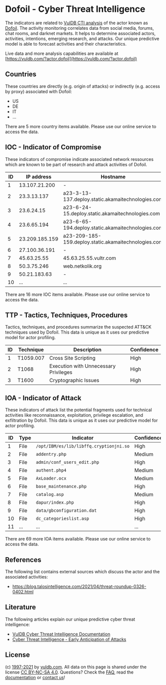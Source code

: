 # Dofoil - Cyber Threat Intelligence

The indicators are related to [VulDB CTI analysis](https://vuldb.com/?doc.cti) of the actor known as [Dofoil](https://vuldb.com/?actor.dofoil). The activity monitoring correlates data from social media, forums, chat rooms, and darknet markets. It helps to determine associated actors, activities, intentions, emerging research, and attacks. Our unique predictive model is able to forecast activities and their characteristics.

Live data and more analysis capabilities are available at [https://vuldb.com/?actor.dofoil](https://vuldb.com/?actor.dofoil)

## Countries

These countries are directly (e.g. origin of attacks) or indirectly (e.g. access by proxy) associated with Dofoil:

* US
* DE
* IT
* ...

There are 5 more country items available. Please use our online service to access the data.

## IOC - Indicator of Compromise

These indicators of compromise indicate associated network ressources which are known to be part of research and attack activities of Dofoil.

ID | IP address | Hostname | Confidence
-- | ---------- | -------- | ----------
1 | 13.107.21.200 | - | High
2 | 23.3.13.137 | a23-3-13-137.deploy.static.akamaitechnologies.com | High
3 | 23.6.24.15 | a23-6-24-15.deploy.static.akamaitechnologies.com | High
4 | 23.6.65.194 | a23-6-65-194.deploy.static.akamaitechnologies.com | High
5 | 23.209.185.159 | a23-209-185-159.deploy.static.akamaitechnologies.com | High
6 | 27.100.36.191 | - | High
7 | 45.63.25.55 | 45.63.25.55.vultr.com | Medium
8 | 50.3.75.246 | web.netkolik.org | High
9 | 50.21.183.63 | - | High
10 | ... | ... | ...

There are 16 more IOC items available. Please use our online service to access the data.

## TTP - Tactics, Techniques, Procedures

Tactics, techniques, and procedures summarize the suspected ATT&CK techniques used by Dofoil. This data is unique as it uses our predictive model for actor profiling.

ID | Technique | Description | Confidence
-- | --------- | ----------- | ----------
1 | T1059.007 | Cross Site Scripting | High
2 | T1068 | Execution with Unnecessary Privileges | High
3 | T1600 | Cryptographic Issues | High

## IOA - Indicator of Attack

These indicators of attack list the potential fragments used for technical activities like reconnaissance, exploitation, privilege escalation, and exfiltration by Dofoil. This data is unique as it uses our predictive model for actor profiling.

ID | Type | Indicator | Confidence
-- | ---- | --------- | ----------
1 | File | `/opt/IBM/es/lib/libffq.cryptionjni.so` | High
2 | File | `addentry.php` | Medium
3 | File | `admin/conf_users_edit.php` | High
4 | File | `authent.php4` | Medium
5 | File | `AxLoader.ocx` | Medium
6 | File | `base_maintenance.php` | High
7 | File | `catalog.asp` | Medium
8 | File | `dapur/index.php` | High
9 | File | `data/gbconfiguration.dat` | High
10 | File | `dc_categorieslist.asp` | High
11 | ... | ... | ...

There are 69 more IOA items available. Please use our online service to access the data.

## References

The following list contains external sources which discuss the actor and the associated activities:

* https://blog.talosintelligence.com/2021/04/threat-roundup-0326-0402.html

## Literature

The following articles explain our unique predictive cyber threat intelligence:

* [VulDB Cyber Threat Intelligence Documentation](https://vuldb.com/?doc.cti)
* [Cyber Threat Intelligence - Early Anticipation of Attacks](https://www.scip.ch/en/?labs.20201022)

## License

(c) [1997-2021](https://vuldb.com/?doc.changelog) by [vuldb.com](https://vuldb.com/?doc.about). All data on this page is shared under the license [CC BY-NC-SA 4.0](https://creativecommons.org/licenses/by-nc-sa/4.0/). Questions? Check the [FAQ](https://vuldb.com/?doc.faq), read the [documentation](https://vuldb.com/?doc) or [contact us](https://vuldb.com/?contact)!
